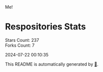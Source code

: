 Me!

# Respositories Stats
Stars Count: 237  
Forks Count: 7

2024-07-22 00:10:35  

This README is automatically generated by [🐰](https://github.com/rnitta/rnitta).
